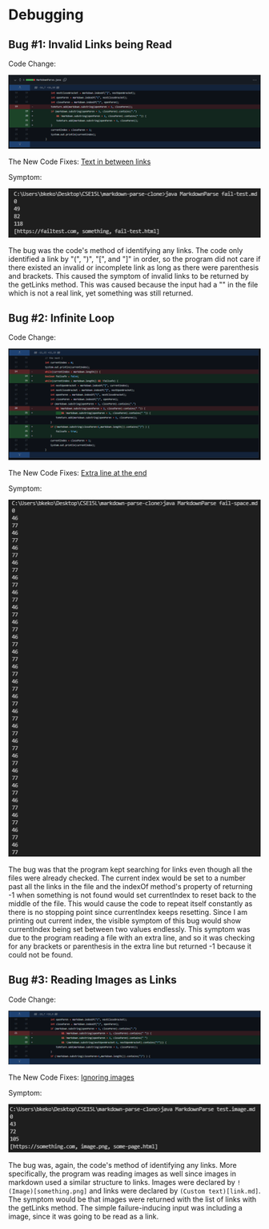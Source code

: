 # Debugging #

## Bug #1: Invalid Links being Read ##

Code Change:

![Image](images/TextInBetween.png)


The New Code Fixes: [Text in between links](https://github.com/breponte/cse15l-lab-reports/blob/main/failtests/fail-test.md)


Symptom:

![Image](images/fail-test-symptom.png)

The bug was the code's method of identifying any links. The code only identified a link by "(", ")", "[", and "]" in order, so the program did not care if there existed an invalid or incomplete link as long as there were parenthesis and brackets. This caused the symptom of invalid links to be returned by the getLinks method. This was caused because the input had a "[](something)" in the file which is not a real link, yet something was still returned.


## Bug #2: Infinite Loop ##

Code Change:

![Image](images/LineAtEnd.png)


The New Code Fixes: [Extra line at the end](https://github.com/breponte/cse15l-lab-reports/blob/main/failtests/fail-space.md)


Symptom:

![Image](images/fail-space-symptom.png)

The bug was that the program kept searching for links even though all the files were already checked. The current index would be set to a number past all the links in the file and the indexOf method's property of returning -1 when something is not found would set currentIndex to reset back to the middle of the file. This would cause the code to repeat itself constantly as there is no stopping point since currentIndex keeps resetting. Since I am printing out current index, the visible symptom of this bug would show currentIndex being set between two values endlessly. This symptom was due to the program reading a file with an extra line, and so it was checking for any brackets or parenthesis in the extra line but returned -1 because it could not be found.


## Bug #3: Reading Images as Links ##

Code Change:

![Image](images/IgnoreImages.png)


The New Code Fixes: [Ignoring images](https://github.com/breponte/cse15l-lab-reports/blob/main/failtests/test-image.md)


Symptom:

![Image](images/test-image-symptom.png)

The bug was, again, the code's method of identifying any links. More specifically, the program was reading images as well since images in markdown used a similar structure to links. Images were declared by `!(Image)[something.png]` and links were declared by `(Custom text)[link.md]`. The symptom would be that images were returned with the list of links with the getLinks method. The simple failure-inducing input was including a image, since it was going to be read as a link.
